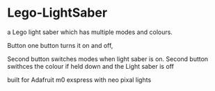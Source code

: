 # Lego-LightSaber
a Lego light saber which has multiple modes and colours. 


Button one button turns it on and off,

Second button switches modes when light saber is on.
Second button swithces the colour if held down and the Light saber is off 

built for Adafruit m0 exspress with neo pixal lights
